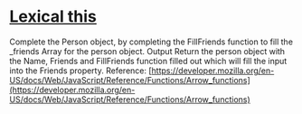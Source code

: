 # [Lexical this](https://www.codewars.com/kata/55a13556ca4a6d0ab4000003)

Complete the Person object, by completing the FillFriends function to fill the _friends Array for the person object.
Output
Return the person object with the Name, Friends and FillFriends function filled out which will fill the input into the Friends property.
Reference: [https://developer.mozilla.org/en-US/docs/Web/JavaScript/Reference/Functions/Arrow_functions](https://developer.mozilla.org/en-US/docs/Web/JavaScript/Reference/Functions/Arrow_functions)